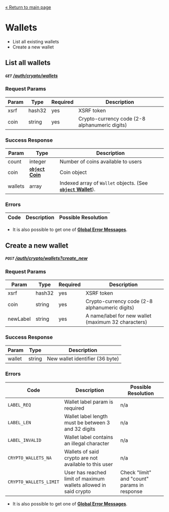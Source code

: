 [&laquo; Return to main page](../../../README.md)

# Wallets

* List all existing wallets
* Create a new wallet

## List all wallets
##### `GET`  [/auth/crypto/wallets]()

### Request Params

Param | Type | Required | Description
--- | --- | --- | ---
xsrf | hash32 | yes | XSRF token
coin | string | yes | Crypto-currency code (2-8 alphanumeric digits)

### Success Response

Param | Type |  Description
--- | --- | --- 
count | integer | Number of coins available to users
coin | [**`object` Coin**](../../../models/CRYPTO.md#object-coin) | Coin object
wallets | array | Indexed array of `Wallet` objects. (See [**`object` Wallet**](../../../models/CRYPTO.md#object-wallet)).

### Errors

Code | Description| Possible Resolution
--- | --- | ---

* It is also possible to get one of [**Global Error Messages**](../../../README.md#global-error-messages).

## Create a new wallet
##### `POST`  [/auth/crypto/wallets?create_new]()

### Request Params

Param | Type | Required | Description
--- | --- | --- | ---
xsrf | hash32 | yes | XSRF token
coin | string | yes | Crypto-currency code (2-8 alphanumeric digits)
newLabel | string | yes | A name/label for new wallet (maximum 32 characters)

### Success Response

Param | Type |  Description
--- | --- | --- 
wallet | string | New wallet identifier (36 byte)

### Errors

Code | Description| Possible Resolution
--- | --- | ---
`LABEL_REQ` | Wallet label param is required | n/a
`LABEL_LEN` | Wallet label length must be between 3 and 32 digits | n/a
`LABEL_INVALID` | Wallet label contains an illegal character | n/a
`CRYPTO_WALLETS_NA` | Wallets of said crypto are not available to this user | n/a
`CRYPTO_WALLETS_LIMIT` | User has reached limit of maximum wallets allowed in said crypto | Check "limit" and "count" params in response

* It is also possible to get one of [**Global Error Messages**](../../../README.md#global-error-messages).